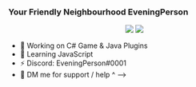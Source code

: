 ### Your Friendly Neighbourhood EveningPerson

<p align="center">
  <img src="https://github-readme-stats.vercel.app/api?username=Atlas7005&show_icons=true&count_private=true&include_all_commits=true&hide_border=true"/>
  <img src="https://github-readme-stats.vercel.app/api/top-langs/?username=Atlas7005&layout=compact&count_private=true&include_all_commits=true&hide_border=true&langs_count=10"/>
</p>

- 🔭 Working on C# Game & Java Plugins
- 🌱 Learning JavaScript
- ⚡ Discord: EveningPerson#0001 
- 💬 DM me for support / help ^
-->
